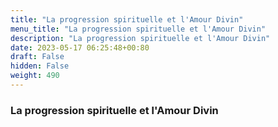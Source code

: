 ```yaml
---
title: "La progression spirituelle et l'Amour Divin"
menu_title: "La progression spirituelle et l'Amour Divin"
description: "La progression spirituelle et l'Amour Divin"
date: 2023-05-17 06:25:48+00:80
draft: False
hidden: False
weight: 490
---
```

### La progression spirituelle et l'Amour Divin

